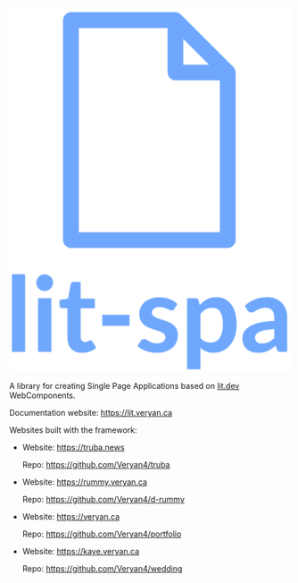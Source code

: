 ![lit-spa logo](https://github.com/Veryan4/lit-spa/blob/master/public/lit-spa.png?raw=true)

A library for creating Single Page Applications based on [lit.dev](https://lit.dev) WebComponents.

Documentation website: https://lit.veryan.ca

Websites built with the framework:

- Website: https://truba.news
  
  Repo: https://github.com/Veryan4/truba

- Website: https://rummy.veryan.ca
  
  Repo: https://github.com/Veryan4/d-rummy

- Website: https://veryan.ca
  
  Repo: https://github.com/Veryan4/portfolio

- Website: https://kaye.veryan.ca

  Repo: https://github.com/Veryan4/wedding
